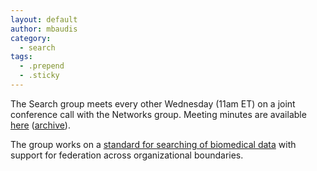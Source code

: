 ```yaml
---
layout: default
author: mbaudis
category:
  - search
tags:
  - .prepend
  - .sticky
---
```


The Search group meets every other Wednesday (11am ET) on a joint conference call with the Networks group. Meeting minutes are available [here](https://docs.google.com/document/d/1p3xcXZeibYEf08i7XgjwSm8J5nNBF0PsMIvs3gWpKlU/edit) ([archive](https://docs.google.com/document/d/1sG--PPVlVWb1-_ZN7cHta79uU9tU2y-17U11PYzvMu8/edit#)).

The group works on a [standard for searching of biomedical data](https://github.com/ga4gh-discovery/ga4gh-discovery-search) with support for federation across organizational boundaries.
